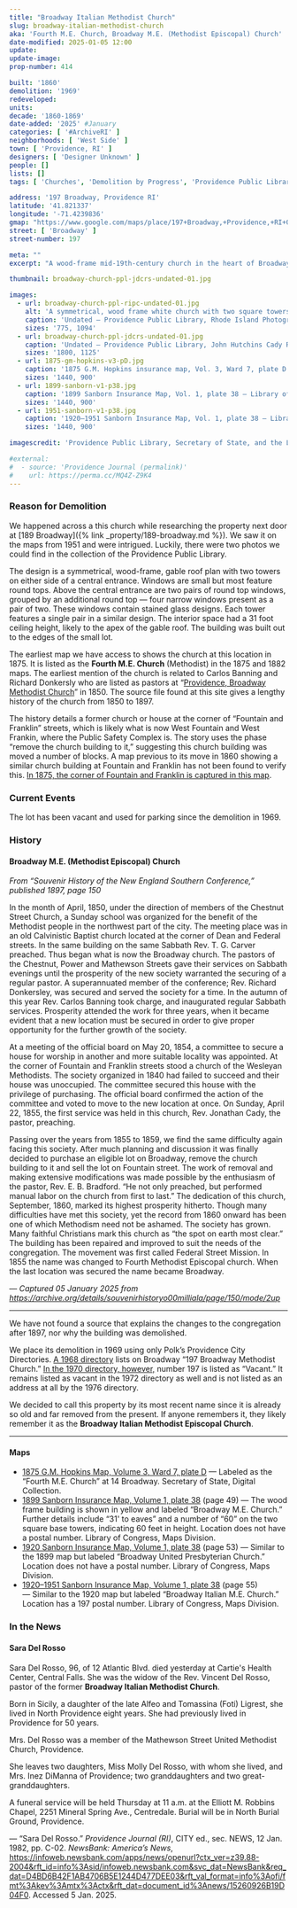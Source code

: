 ```yaml
---
title: "Broadway Italian Methodist Church"
slug: broadway-italian-methodist-church
aka: 'Fourth M.E. Church, Broadway M.E. (Methodist Episcopal) Church'
date-modified: 2025-01-05 12:00
update:
update-image:
prop-number: 414

built: '1860'
demolition: '1969'
redeveloped:
units:
decade: '1860-1869'
date-added: '2025' #January
categories: [ '#ArchiveRI' ]
neighborhoods: [ 'West Side' ]
town: [ 'Providence, RI' ]
designers: [ 'Designer Unknown' ]
people: []
lists: []
tags: [ 'Churches', 'Demolition by Progress', 'Providence Public Library Digital Collections', 'Still an Empty Lot' ]

address: '197 Broadway, Providence RI'
latitude: '41.821337'
longitude: '-71.4239836'
gmap: "https://www.google.com/maps/place/197+Broadway,+Providence,+RI+02903/@41.821337,-71.4239836,631m/data=!3m1!1e3!4m6!3m5!1s0x89e4457355feb409:0x84012fb71d09d484!8m2!3d41.821333!4d-71.423981!16s%2Fg%2F11f4m1y_gg?entry=ttu&g_ep=EgoyMDI0MTIxMS4wIKXMDSoASAFQAw%3D%3D"
street: [ 'Broadway' ]
street-number: 197

meta: ""
excerpt: "A wood-frame mid-19th-century church in the heart of Broadway and Federal Hill stood until 1969, almost 100 years"

thumbnail: broadway-church-ppl-jdcrs-undated-01.jpg

images:
  - url: broadway-church-ppl-ripc-undated-01.jpg
    alt: 'A symmetrical, wood frame white church with two square towers on either side of a central entrance'
    caption: 'Undated — Providence Public Library, Rhode Island Photographs Collection'
    sizes: '775, 1094'
  - url: broadway-church-ppl-jdcrs-undated-01.jpg
    caption: 'Undated — Providence Public Library, John Hutchins Cady Research Scrapbooks'
    sizes: '1800, 1125'
  - url: 1875-gm-hopkins-v3-pD.jpg
    caption: '1875 G.M. Hopkins insurance map, Vol. 3, Ward 7, plate D — Secretary of State Digital Collections'
    sizes: '1440, 900'
  - url: 1899-sanborn-v1-p38.jpg
    caption: '1899 Sanborn Insurance Map, Vol. 1, plate 38 — Library of Congress, Maps Division'
    sizes: '1440, 900'
  - url: 1951-sanborn-v1-p38.jpg
    caption: '1920–1951 Sanborn Insurance Map, Vol. 1, plate 38 — Library of Congress, Maps Division'
    sizes: '1440, 900'

imagescredit: 'Providence Public Library, Secretary of State, and the Library of Congress'

#external:
#  - source: 'Providence Journal (permalink)'
#    url: https://perma.cc/MQ4Z-Z9K4
---
```


### Reason for Demolition

We happened across a this church while researching the property next door at [189 Broadway]({% link _property/189-broadway.md %}). We saw it on the maps from 1951 and were intrigued. Luckily, there were two photos we could find in the collection of the Providence Public Library.

The design is a symmetrical, wood-frame, gable roof plan with two towers on either side of a central entrance. Windows are small but most feature round tops. Above the central entrance are two pairs of round top windows, grouped by an additional round top — four narrow windows present as a pair of two. These windows contain stained glass designs. Each tower features a single pair in a similar design. The interior space had a 31 foot ceiling height, likely to the apex of the gable roof. The building was built out to the edges of the small lot.

The earliest map we have access to shows the church at this location in 1875. It is listed as the **Fourth M.E. Church** (Methodist) in the 1875 and 1882 maps. The earliest mention of the church is related to Carlos Banning and Richard Donkersly who are listed as pastors at “[Providence, Broadway Methodist Church](https://www.ourfamtree.org/records/ministers.php/RI/Providence-Co/Providence%2C-Broadway-Methodist-Church)” in 1850. The source file found at this site gives a lengthy history of the church from 1850 to 1897.

The history details a former church or house at the corner of “Fountain and Franklin” streets, which is likely what is now West Fountain and West Frankin, where the Public Safety Complex is. The story uses the phase “remove the church building to it,” suggesting this church building was moved a number of blocks. A map previous to its move in 1860 showing a similar church building at Fountain and Franklin has not been found to verify this. [In 1875, the corner of Fountain and Franklin is captured in this map](https://t93c12bb2a2098924.starter1ua.preservica.com/uncategorized/IO_09125377-f315-4b80-9276-cd39d5ec2fe8/).


### Current Events

The lot has been vacant and used for parking since the demolition in 1969.


### History

#### Broadway M.E. (Methodist Episcopal) Church

_From “Souvenir History of the New England Southern Conference,” published 1897, page 150_

In the month of April, 1850, under the direction of members of the Chestnut Street Church, a Sunday school was organized for the benefit of the Methodist people in the northwest part of the city. The meeting place was in an old Calvinistic Baptist church located at the corner of Dean and Federal streets. In the same building on the same Sabbath Rev. T. G. Carver preached. Thus began what is now the Broadway church. The pastors of the Chestnut, Power and Mathewson Streets gave their services on Sabbath evenings until the prosperity of the new society warranted the securing of a regular pastor. A superannuated member of the conference; Rev. Richard Donkersley, was secured and served the society for a time. In the autumn of this year Rev. Carlos Banning took charge, and inaugurated regular Sabbath services. Prosperity attended the work for three years, when it became evident that a new location must be secured in order to give proper opportunity for the further growth of the society.

At a meeting of the official board on May 20, 1854, a committee to secure a house for worship in another and more suitable locality was appointed. At the corner of Fountain and Franklin streets stood a church of the Wesleyan Methodists. The society organized in 1840 had failed to succeed and their house was unoccupied. The committee secured this house with the privilege of purchasing. The official board confirmed the action of the committee and voted to move to the new location at once. On Sunday, April 22, 1855, the first service was held in this church, Rev. Jonathan Cady, the pastor, preaching.

Passing over the years from 1855 to 1859, we find the same difficulty again facing this society. After much planning and discussion it was finally decided to purchase an eligible lot on Broadway, remove the church building to it and sell the lot on Fountain street. The work of removal and making extensive modifications was made possible by the enthusiasm of the pastor, Rev. E. B. Bradford. “He not only preached, but performed manual labor on the church from first to last.” The dedication of this church, September, 1860, marked its highest prosperity hitherto. Though many difficulties have met this society, yet the record from 1860 onward has been one of which Methodism need not be ashamed. The society has grown. Many faithful Christians mark this church as “the spot on earth most clear.” The building has been repaired and improved to suit the needs of the congregation. The movement was first called Federal Street Mission. In 1855 the name was changed to Fourth Methodist Episcopal church. When the last location was secured the name became Broadway.

— _Captured 05 January 2025 from https://archive.org/details/souvenirhistoryo00milliala/page/150/mode/2up_

***

We have not found a source that explains the changes to the congregation after 1897, nor why the building was demolished.

We place its demolition in 1969 using only Polk’s Providence City Directories. [A 1968 directory](https://archive.org/details/polksprovidencepunse_3/page/n1355/mode/2up?q=%22Broadway+Italian%22) lists on Broadway “197 Broadway Methodist Church.” [In the 1970 directory, however,](https://archive.org/details/polksprovidencep00unse_1/page/n1017/mode/2up) number 197 is listed as “Vacant.” It remains listed as vacant in the 1972 directory as well and is not listed as an address at all by the 1976 directory.

We decided to call this property by its most recent name since it is already so old and far removed from the present. If anyone remembers it, they likely remember it as the **Broadway Italian Methodist Episcopal Church**.

***

#### Maps

+ [1875 G.M. Hopkins Map, Volume 3, Ward 7, plate D](https://t93c12bb2a2098924.starter1ua.preservica.com/uncategorized/IO_5c591c86-48ff-43be-b998-ef7b37895426/) — Labeled as the “Fourth M.E. Church” at 14 Broadway. Secretary of State, Digital Collection.
+ [1899 Sanborn Insurance Map, Volume 1, plate 38](http://hdl.loc.gov/loc.gmd/g3774pm.g3774pm_g08099189901) (page 49) — The wood frame building is shown in yellow and labeled “Broadway M.E. Church.” Further details include “31' to eaves” and a number of “60” on the two square base towers, indicating 60 feet in height. Location does not have a postal number. Library of Congress, Maps Division.
+ [1920 Sanborn Insurance Map, Volume 1, plate 38](http://hdl.loc.gov/loc.gmd/g3774pm.g3774pm_g08099192001) (page 53) — Similar to the 1899 map but labeled “Broadway United Presbyterian Church.” Location does not have a postal number. Library of Congress, Maps Division.
+ [1920–1951 Sanborn Insurance Map, Volume 1, plate 38](http://hdl.loc.gov/loc.gmd/g3774pm.g3774pm_g08099195101) (page 55) — Similar to the 1920 map but labeled “Broadway Italian M.E. Church.” Location has a 197 postal number. Library of Congress, Maps Division.


### In the News

#### Sara Del Rosso

Sara Del Rosso, 96, of 12 Atlantic Blvd. died yesterday at Cartie's Health Center, Central Falls. She was the widow of the Rev. Vincent Del Rosso, pastor of the former **Broadway Italian Methodist Church**.

Born in Sicily, a daughter of the late Alfeo and Tomassina (Foti) Ligrest, she lived in North Providence eight years. She had previously lived in Providence for 50 years.

Mrs. Del Rosso was a member of the Mathewson Street United Methodist Church, Providence.

She leaves two daughters, Miss Molly Del Rosso, with whom she lived, and Mrs. Inez DiManna of Providence; two granddaughters and two great-granddaughters.

A funeral service will be held Thursday at 11 a.m. at the Elliott M. Robbins Chapel, 2251 Mineral Spring Ave., Centredale. Burial will be in North Burial Ground, Providence.

— “Sara Del Rosso.” <em>Providence Journal (RI)</em>, CITY ed., sec. NEWS, 12 Jan. 1982, pp. C-02. <em>NewsBank: America’s News</em>, https://infoweb.newsbank.com/apps/news/openurl?ctx_ver=z39.88-2004&rft_id=info%3Asid/infoweb.newsbank.com&svc_dat=NewsBank&req_dat=D4BD6B42F1AB4706B5E1244D477DEE03&rft_val_format=info%3Aofi/fmt%3Akev%3Amtx%3Actx&rft_dat=document_id%3Anews/15260926B19D04F0. Accessed 5 Jan. 2025.